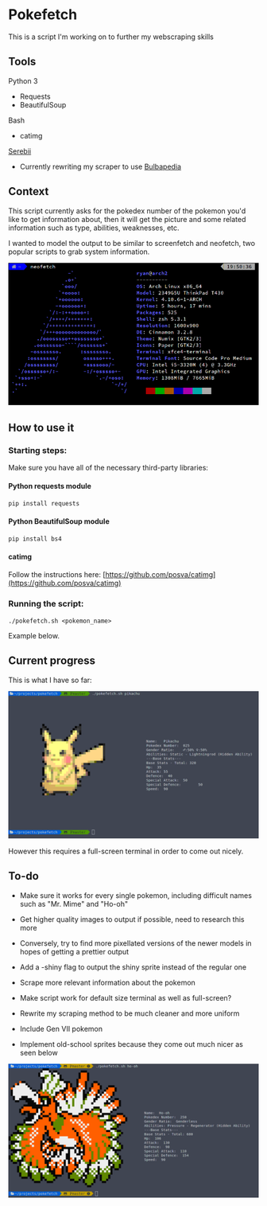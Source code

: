 # Pokefetch
This is a script I'm working on to further my webscraping skills
## Tools
Python 3
* Requests
* BeautifulSoup

Bash
* catimg

[Serebii](https://www.serebii.net)
* Currently rewriting my scraper to use [Bulbapedia](http://bulbapedia.bulbagarden.net)

## Context
This script currently asks for the pokedex number of the pokemon you'd like
to get information about, then it will get the picture and some related
information such as type, abilities, weaknesses, etc.

I wanted to model the output to be similar to screenfetch and neofetch, two popular scripts to grab system information.

![Alt text](imgs/neofetch.png?raw=true "Neofetch Example")



## How to use it

### Starting steps:

Make sure you have all of the necessary third-party libraries:

#### Python requests module 

```
pip install requests
```

#### Python BeautifulSoup module 

```
pip install bs4
```


#### catimg

Follow the instructions here:
[https://github.com/posva/catimg](https://github.com/posva/catimg)


### Running the script:

```
./pokefetch.sh <pokemon_name>
```

Example below.


## Current progress
This is what I have so far:

![Alt text](imgs/progress.png?raw=true "Pokefetch Example")

However this requires a full-screen terminal in order to come out nicely.

## To-do

* Make sure it works for every single pokemon, including difficult names such as "Mr. Mime" and "Ho-oh"

* Get higher quality images to output if possible, need to research this more

* Conversely, try to find more pixellated versions of the newer models in hopes of getting a prettier output

* Add a -shiny flag to output the shiny sprite instead of the regular one

* Scrape more relevant information about the pokemon

* Make script work for default size terminal as well as full-screen?

* Rewrite my scraping method to be much cleaner and more uniform

* Include Gen VII pokemon

* Implement old-school sprites because they come out much nicer as seen below


![Alt text](imgs/oldschool_sprite.png?raw=true "Old School Sprite Example")
